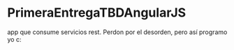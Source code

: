 # PrimeraEntregaTBDAngularJS
app que consume servicios rest.
Perdon por el desorden, pero así programo yo c:
